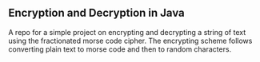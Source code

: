 ## Encryption and Decryption in Java
A repo for a simple project on encrypting and decrypting a string of text using the fractionated morse code cipher. The encrypting scheme follows converting plain text to morse code and then to random characters.
